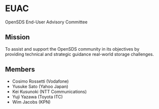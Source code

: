 # EUAC
OpenSDS End-User Advisory Committee

## Mission
To assist and support the OpenSDS community in its objectives by providing technical and strategic guidance real-world storage challenges.

## Members
* Cosimo Rossetti (Vodafone)
* Yusuke Sato (Yahoo Japan)
* Kei Kusunoki (NTT Communications)
* Yuji Yazawa (Toyota ITC)
* Wim Jacobs (KPN)
